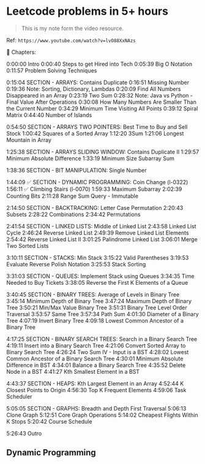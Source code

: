 # Leetcode problems in 5+ hours

> This is my note form the video resource.

Ref: `https://www.youtube.com/watch?v=lvO88XxNAzs`

📕 Chapters:

0:00:00 Intro
0:00:40 Steps to get Hired into Tech
0:05:39 Big O Notation
0:11:57 Problem Solving Techniques

0:15:04 SECTION - ARRAYS: Contains Duplicate
0:16:51 Missing Number
0:19:36 Note: Sorting, Dictionary, Lambdas
0:20:09 Find All Numbers Disappeared in an Array
0:23:19 Two Sum
0:28:32 Note: Java vs Python - Final Value After Operations
0:30:08 How Many Numbers Are Smaller Than the Current Number
0:34:29 Minimum Time Visiting All Points
0:39:12 Spiral Matrix
0:44:40 Number of Islands

0:54:50 SECTION - ARRAYS TWO POINTERS: Best Time to Buy and Sell Stock
1:00:42 Squares of a Sorted Array
1:12:20 3Sum
1:21:06 Longest Mountain in Array

1:25:38 SECTION - ARRAYS SLIDING WINDOW: Contains Duplicate II
1:29:57 Minimum Absolute Difference
1:33:19 Minimum Size Subarray Sum

1:38:36 SECTION - BIT MANIPULATION: Single Number

1:44:09 ✅ SECTION - DYNAMIC PROGRAMMING: Coin Change (l-0322)
1:56:11 ✅ Climbing Stairs (l-0070)
1:59:33 Maximum Subarray
2:02:39 Counting Bits
2:11:28 Range Sum Query - Immutable

2:14:50 SECTION - BACKTRACKING: Letter Case Permutation
2:20:43 Subsets
2:28:22 Combinations
2:34:42 Permutations

2:41:54 SECTION - LINKED LISTS: Middle of Linked List
2:43:58 Linked List Cycle
2:46:24 Reverse Linked List
2:49:39 Remove Linked List Elements
2:54:42 Reverse Linked List II
3:01:25 Palindrome Linked List
3:06:01 Merge Two Sorted Lists

3:10:11 SECTION - STACKS: Min Stack
3:15:22 Valid Parentheses
3:19:53 Evaluate Reverse Polish Notation
3:25:53 Stack Sorting

3:31:03 SECTION - QUEUES: Implement Stack using Queues
3:34:35 Time Needed to Buy Tickets
3:38:05 Reverse the First K Elements of a Queue

3:40:45 SECTION - BINARY TREES: Average of Levels in Binary Tree
3:45:14 Minimum Depth of Binary Tree
3:47:24 Maximum Depth of Binary Tree
3:50:21 Min/Max Value Binary Tree
3:51:31 Binary Tree Level Order Traversal
3:53:57 Same Tree
3:57:34 Path Sum
4:01:30 Diameter of a Binary Tree
4:07:19 Invert Binary Tree
4:09:18 Lowest Common Ancestor of a Binary Tree

4:17:25 SECTION - BINARY SEARCH TREES: Search in a Binary Search Tree
4:19:11 Insert into a Binary Search Tree
4:21:06 Convert Sorted Array to Binary Search Tree
4:26:24 Two Sum IV - Input is a BST
4:28:02 Lowest Common Ancestor of a Binary Search Tree
4:30:01 Minimum Absolute Difference in BST
4:34:01 Balance a Binary Search Tree
4:35:52 Delete Node in a BST
4:41:27 Kth Smallest Element in a BST

4:43:37 SECTION - HEAPS: Kth Largest Element in an Array
4:52:44 K Closest Points to Origin
4:56:30 Top K Frequent Elements
4:59:06 Task Scheduler

5:05:05 SECTION - GRAPHS: Breadth and Depth First Traversal
5:06:13 Clone Graph
5:12:51 Core Graph Operations
5:14:02 Cheapest Flights Within K Stops
5:20:42 Course Schedule

5:26:43 Outro

## Dynamic Programming
